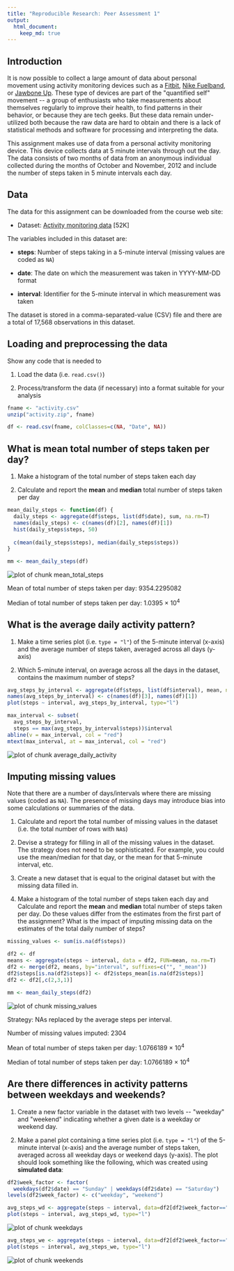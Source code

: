 ```yaml
---
title: "Reproducible Research: Peer Assessment 1"
output: 
  html_document:
    keep_md: true
---
```

## Introduction

It is now possible to collect a large amount of data about personal
movement using activity monitoring devices such as a
[Fitbit](http://www.fitbit.com), [Nike
Fuelband](http://www.nike.com/us/en_us/c/nikeplus-fuelband), or
[Jawbone Up](https://jawbone.com/up). These type of devices are part of
the "quantified self" movement -- a group of enthusiasts who take
measurements about themselves regularly to improve their health, to
find patterns in their behavior, or because they are tech geeks. But
these data remain under-utilized both because the raw data are hard to
obtain and there is a lack of statistical methods and software for
processing and interpreting the data.

This assignment makes use of data from a personal activity monitoring
device. This device collects data at 5 minute intervals through out the
day. The data consists of two months of data from an anonymous
individual collected during the months of October and November, 2012
and include the number of steps taken in 5 minute intervals each day.

## Data

The data for this assignment can be downloaded from the course web
site:

* Dataset: [Activity monitoring data](https://d396qusza40orc.cloudfront.net/repdata%2Fdata%2Factivity.zip) [52K]

The variables included in this dataset are:

* **steps**: Number of steps taking in a 5-minute interval (missing
    values are coded as `NA`)

* **date**: The date on which the measurement was taken in YYYY-MM-DD
    format

* **interval**: Identifier for the 5-minute interval in which
    measurement was taken




The dataset is stored in a comma-separated-value (CSV) file and there
are a total of 17,568 observations in this
dataset.


## Loading and preprocessing the data

Show any code that is needed to

1. Load the data (i.e. `read.csv()`)

2. Process/transform the data (if necessary) into a format suitable for your analysis



```r
fname <- "activity.csv"
unzip("activity.zip", fname)

df <- read.csv(fname, colClasses=c(NA, "Date", NA))
```


## What is mean total number of steps taken per day?

1. Make a histogram of the total number of steps taken each day

2. Calculate and report the **mean** and **median** total number of steps taken per day


```r
mean_daily_steps <- function(df) {
  daily_steps <- aggregate(df$steps, list(df$date), sum, na.rm=T)
  names(daily_steps) <- c(names(df)[2], names(df)[1])
  hist(daily_steps$steps, 50)
  
  c(mean(daily_steps$steps), median(daily_steps$steps))
}

mm <- mean_daily_steps(df)
```

![plot of chunk mean_total_steps](figure/mean_total_steps-1.png) 

Mean of total number of steps taken per day: 9354.2295082

Median of total number of steps taken per day: 1.0395 &times; 10<sup>4</sup>

## What is the average daily activity pattern?

1. Make a time series plot (i.e. `type = "l"`) of the 5-minute interval (x-axis) and the average number of steps taken, averaged across all days (y-axis)

2. Which 5-minute interval, on average across all the days in the dataset, contains the maximum number of steps?


```r
avg_steps_by_interval <- aggregate(df$steps, list(df$interval), mean, na.rm=T)
names(avg_steps_by_interval) <- c(names(df)[3], names(df)[1])
plot(steps ~ interval, avg_steps_by_interval, type="l")

max_interval <- subset(
  avg_steps_by_interval, 
  steps == max(avg_steps_by_interval$steps))$interval
abline(v = max_interval, col = "red")
mtext(max_interval, at = max_interval, col = "red")
```

![plot of chunk average_daily_activity](figure/average_daily_activity-1.png) 


## Imputing missing values

Note that there are a number of days/intervals where there are missing
values (coded as `NA`). The presence of missing days may introduce
bias into some calculations or summaries of the data.

1. Calculate and report the total number of missing values in the dataset (i.e. the total number of rows with `NA`s)

2. Devise a strategy for filling in all of the missing values in the dataset. The strategy does not need to be sophisticated. For example, you could use the mean/median for that day, or the mean for that 5-minute interval, etc.

3. Create a new dataset that is equal to the original dataset but with the missing data filled in.

4. Make a histogram of the total number of steps taken each day and Calculate and report the **mean** and **median** total number of steps taken per day. Do these values differ from the estimates from the first part of the assignment? What is the impact of imputing missing data on the estimates of the total daily number of steps?


```r
missing_values <- sum(is.na(df$steps))

df2 <- df
means <- aggregate(steps ~ interval, data = df2, FUN=mean, na.rm=T)
df2 <- merge(df2, means, by="interval", suffixes=c("", "_mean"))
df2$steps[is.na(df2$steps)] <- df2$steps_mean[is.na(df2$steps)]
df2 <- df2[,c(2,3,1)]

mm <- mean_daily_steps(df2)
```

![plot of chunk missing_values](figure/missing_values-1.png) 

Strategy: NAs replaced by the average steps per interval.

Number of missing values imputed: 2304

Mean of total number of steps taken per day: 1.0766189 &times; 10<sup>4</sup>

Median of total number of steps taken per day: 1.0766189 &times; 10<sup>4</sup>


## Are there differences in activity patterns between weekdays and weekends?

1. Create a new factor variable in the dataset with two levels -- "weekday" and "weekend" indicating whether a given date is a weekday or weekend day.

2. Make a panel plot containing a time series plot (i.e. `type = "l"`) of the 5-minute interval (x-axis) and the average number of steps taken, averaged across all weekday days or weekend days (y-axis). The plot should look something like the following, which was created using **simulated data**:


```r
df2$week_factor <- factor(
  weekdays(df2$date) == "Sunday" | weekdays(df2$date) == "Saturday")
levels(df2$week_factor) <- c("weekday", "weekend")

avg_steps_wd <- aggregate(steps ~ interval, data=df2[df2$week_factor=="weekday",], mean, na.rm=T)
plot(steps ~ interval, avg_steps_wd, type="l")
```

![plot of chunk weekdays](figure/weekdays-1.png) 


```r
avg_steps_we <- aggregate(steps ~ interval, data=df2[df2$week_factor=="weekend",], mean, na.rm=T)
plot(steps ~ interval, avg_steps_we, type="l")
```

![plot of chunk weekends](figure/weekends-1.png) 
